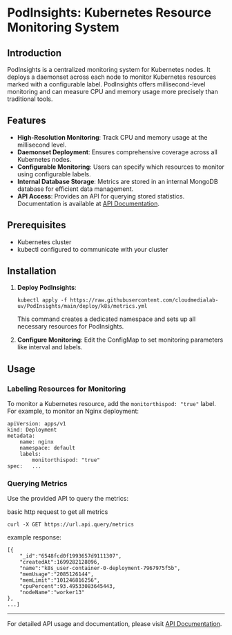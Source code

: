 PodInsights: Kubernetes Resource Monitoring System
==================================================

Introduction
------------

PodInsights is a centralized monitoring system for Kubernetes nodes. It deploys a daemonset across each node to monitor Kubernetes resources marked with a configurable label. PodInsights offers millisecond-level monitoring and can measure CPU and memory usage more precisely than traditional tools.

Features
--------

*   **High-Resolution Monitoring**: Track CPU and memory usage at the millisecond level.
*   **Daemonset Deployment**: Ensures comprehensive coverage across all Kubernetes nodes.
*   **Configurable Monitoring**: Users can specify which resources to monitor using configurable labels.
*   **Internal Database Storage**: Metrics are stored in an internal MongoDB database for efficient data management.
*   **API Access**: Provides an API for querying stored statistics. Documentation is available at [API Documentation](https://github.com/cloudmedialab-uv/PodInsights/wiki/API-REFERENCE).

Prerequisites
-------------

*   Kubernetes cluster
*   kubectl configured to communicate with your cluster

Installation
------------

1.  **Deploy PodInsights**:
    
    ```kubectl apply -f https://raw.githubusercontent.com/cloudmedialab-uv/PodInsights/main/deploy/k8s/metrics.yml```
    
    This command creates a dedicated namespace and sets up all necessary resources for PodInsights.
    
2.  **Configure Monitoring**: Edit the ConfigMap to set monitoring parameters like interval and labels.
    

Usage
-----

### Labeling Resources for Monitoring

To monitor a Kubernetes resource, add the `monitorthispod: "true"` label. For example, to monitor an Nginx deployment:


```
apiVersion: apps/v1 
kind: Deployment 
metadata:   
    name: nginx   
    namespace: default   
    labels:     
        monitorthispod: "true" 
spec:   ...
```

### Querying Metrics

Use the provided API to query the metrics:

basic http request to get all metrics

`curl -X GET https://url.api.query/metrics`

example response:

```
[{
    "_id":"6548fcd0f1993657d9111307",
    "createdAt":1699282128096,
    "name":"k8s_user-container-0-deployment-7967975f5b",
    "memUsage":"2085126144",
    "memLimit":"101246816256",
    "cpuPercent":93.49533083645443,
    "nodeName":"worker13"
},
...]
```

* * *

For detailed API usage and documentation, please visit [API Documentation](https://github.com/cloudmedialab-uv/PodInsights/wiki/API-REFERENCE).
